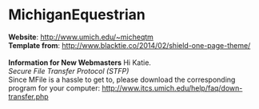 # MichiganEquestrian
<b>Website</b>: http://www.umich.edu/~micheqtm
<br>
<b>Template from</b>: http://www.blacktie.co/2014/02/shield-one-page-theme/
<br>
<br>
<b>Information for New Webmasters</b>
Hi Katie.
<br>
<i>Secure File Transfer Protocol (STFP)</i>
<br>
Since MFile is a hassle to get to, please download the corresponding program for your computer: http://www.itcs.umich.edu/help/faq/down-transfer.php


